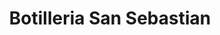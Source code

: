 ---
title: "Botilleria San Sebastian"
url: /san-bernardo/botilleria-san-sebastian/
shop: alcohol
---